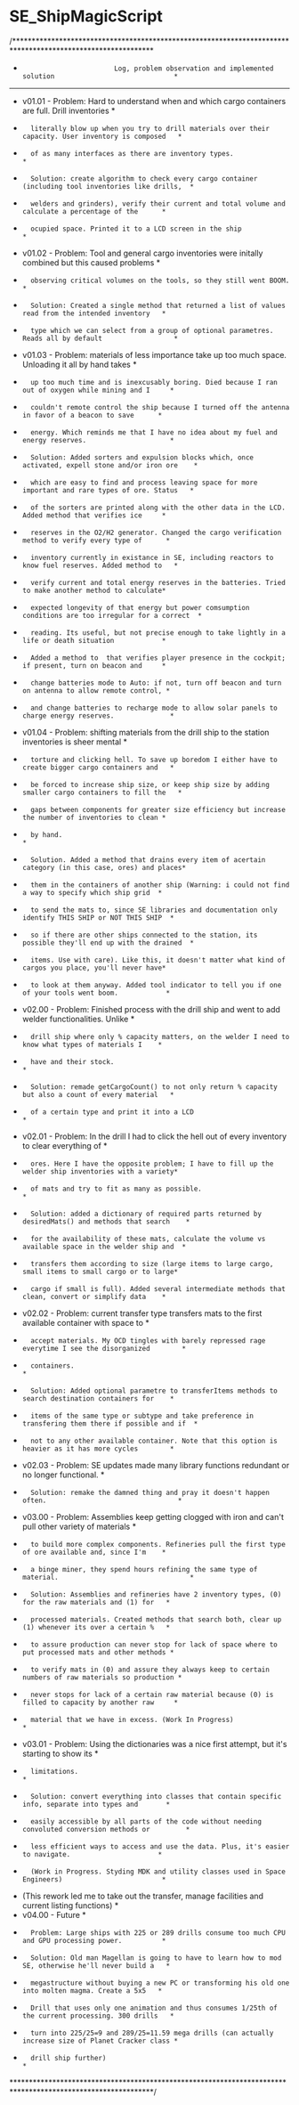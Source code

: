 # SE_ShipMagicScript
/************************************************************************************************************
*                            Log, problem observation and implemented solution                              *
*************************************************************************************************************
*   v01.01 - Problem: Hard to understand when and which cargo containers are full. Drill inventories        *
*       literally blow up when you try to drill materials over their capacity. User inventory is composed   *
*       of as many interfaces as there are inventory types.                                                 *
*       Solution: create algorithm to check every cargo container (including tool inventories like drills,  *
*       welders and grinders), verify their current and total volume and calculate a percentage of the      *
*       ocupied space. Printed it to a LCD screen in the ship                                               *
*   v01.02 - Problem: Tool and general cargo inventories were initally combined but this caused problems    *
*       observing critical volumes on the tools, so they still went BOOM.                                   *
*       Solution: Created a single method that returned a list of values read from the intended inventory   *
*       type which we can select from a group of optional parametres. Reads all by default                  *
*   v01.03 - Problem: materials of less importance take up too much space. Unloading it all by hand takes   *
*       up too much time and is inexcusably boring. Died because I ran out of oxygen while mining and I     *                                               
*       couldn't remote control the ship because I turned off the antenna in favor of a beacon to save      *
*       energy. Which reminds me that I have no idea about my fuel and energy reserves.                     *
*       Solution: Added sorters and expulsion blocks which, once activated, expell stone and/or iron ore    *
*       which are easy to find and process leaving space for more important and rare types of ore. Status   *
*       of the sorters are printed along with the other data in the LCD. Added method that verifies ice     *
*       reserves in the O2/H2 generator. Changed the cargo verification method to verify every type of      *
*       inventory currently in existance in SE, including reactors to know fuel reserves. Added method to   *
*       verify current and total energy reserves in the batteries. Tried to make another method to calculate*
*       expected longevity of that energy but power comsumption conditions are too irregular for a correct  *
*       reading. Its useful, but not precise enough to take lightly in a life or death situation            *
*       Added a method to  that verifies player presence in the cockpit; if present, turn on beacon and     *
*       change batteries mode to Auto: if not, turn off beacon and turn on antenna to allow remote control, *
*       and change batteries to recharge mode to allow solar panels to charge energy reserves.              *
*   v01.04 - Problem: shifting materials from the drill ship to the station inventories is sheer mental     *
*       torture and clicking hell. To save up boredom I either have to create bigger cargo containers and   *
*       be forced to increase ship size, or keep ship size by adding smaller cargo containers to fill the   *
*       gaps between components for greater size efficiency but increase the number of inventories to clean *
*       by hand.                                                                                            *
*       Solution. Added a method that drains every item of acertain category (in this case, ores) and places*
*       them in the containers of another ship (Warning: i could not find a way to specify which ship grid  *
*       to send the mats to, since SE libraries and documentation only identify THIS SHIP or NOT THIS SHIP  *
*       so if there are other ships connected to the station, its possible they'll end up with the drained  *
*       items. Use with care). Like this, it doesn't matter what kind of cargos you place, you'll never have*
*       to look at them anyway. Added tool indicator to tell you if one of your tools went boom.            *
*   v02.00 - Problem: Finished process with the drill ship and went to add welder functionalities. Unlike   *
*       drill ship where only % capacity matters, on the welder I need to know what types of materials I    *
*       have and their stock.                                                                               *
*       Solution: remade getCargoCount() to not only return % capacity but also a count of every material   *
*       of a certain type and print it into a LCD                                                           *
*   v02.01 - Problem: In the drill I had to click the hell out of every inventory to clear everything of    *
*       ores. Here I have the opposite problem; I have to fill up the welder ship inventories with a variety*
*       of mats and try to fit as many as possible.                                                         *
*       Solution: added a dictionary of required parts returned by desiredMats() and methods that search    *
*       for the availability of these mats, calculate the volume vs available space in the welder ship and  *
*       transfers them according to size (large items to large cargo, small items to small cargo or to large*
*       cargo if small is full). Added several intermediate methods that clean, convert or simplify data    *
*   v02.02 - Problem: current transfer type transfers mats to the first available container with space to   *
*       accept materials. My OCD tingles with barely repressed rage everytime I see the disorganized        *
*       containers.                                                                                         *
*       Solution: Added optional parametre to transferItems methods to search destination containers for    *
*       items of the same type or subtype and take preference in transfering them there if possible and if  *
*       not to any other available container. Note that this option is heavier as it has more cycles        *
*   v02.03 - Problem: SE updates made many library functions redundant or no longer functional.             *
*       Solution: remake the damned thing and pray it doesn't happen often.                                 *
*   v03.00 - Problem: Assemblies keep getting clogged with iron and can't pull other variety of materials   *
*       to build more complex components. Refineries pull the first type of ore available and, since I'm    *
*       a binge miner, they spend hours refining the same type of material.                                 *
*       Solution: Assemblies and refineries have 2 inventory types, (0) for the raw materials and (1) for   *
*       processed materials. Created methods that search both, clear up (1) whenever its over a certain %   *
*       to assure production can never stop for lack of space where to put processed mats and other methods *
*       to verify mats in (0) and assure they always keep to certain numbers of raw materials so production *
*       never stops for lack of a certain raw material because (0) is filled to capacity by another raw     *
*       material that we have in excess. (Work In Progress)                                                 *
*   v03.01 - Problem: Using the dictionaries was a nice first attempt, but it's starting to show its        *
*       limitations.                                                                                        *
*       Solution: convert everything into classes that contain specific info, separate into types and       *
*       easily accessible by all parts of the code without needing convoluted conversion methods or         *
*       less efficient ways to access and use the data. Plus, it's easier to navigate.                      *
*       (Work in Progress. Styding MDK and utility classes used in Space Engineers)                         *
*	(This rework led me to take out the transfer, manage facilities and current listing functions)	        *
*   v04.00 - Future                                                                		                    *
*       Problem: Large ships with 225 or 289 drills consume too much CPU and GPU processing power.          *
*       Solution: Old man Magellan is going to have to learn how to mod SE, otherwise he'll never build a   *
*       megastructure without buying a new PC or transforming his old one into molten magma. Create a 5x5   *
*       Drill that uses only one animation and thus consumes 1/25th of the current processing. 300 drills   *
*       turn into 225/25=9 and 289/25=11.59 mega drills (can actually increase size of Planet Cracker class *
*       drill ship further)                                                                                 *
************************************************************************************************************/
